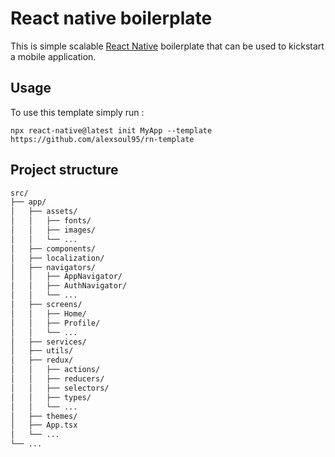# React native boilerplate

This is simple scalable [React Native](https://facebook.github.io/react-native/) boilerplate that can be used to kickstart a mobile application.

## Usage

To use this template simply run :

```
npx react-native@latest init MyApp --template https://github.com/alexsoul95/rn-template
```

## Project structure

```bash
src/
├── app/
│   ├── assets/
│   │   ├── fonts/
│   │   ├── images/
│   │   └── ...
│   ├── components/
│   ├── localization/
│   ├── navigators/
│   │   ├── AppNavigator/
│   │   ├── AuthNavigator/
│   │   └── ...
│   ├── screens/
│   │   ├── Home/
│   │   ├── Profile/
│   │   └── ...
│   ├── services/
│   ├── utils/
│   ├── redux/
│   │   ├── actions/
│   │   ├── reducers/
│   │   ├── selectors/
│   │   ├── types/
│   │   └── ...
│   ├── themes/
│   ├── App.tsx
│   └── ...
└── ...
```
